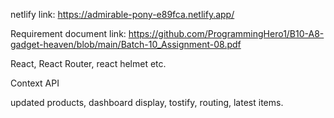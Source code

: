 netlify link: https://admirable-pony-e89fca.netlify.app/

Requirement document link: https://github.com/ProgrammingHero1/B10-A8-gadget-heaven/blob/main/Batch-10_Assignment-08.pdf

React, React Router, react helmet etc.

Context API

updated products, dashboard display, tostify, routing, latest items.